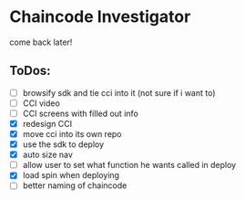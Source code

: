 # Chaincode Investigator

come back later!

## ToDos:
- [ ] browsify sdk and tie cci into it (not sure if i want to)
- [ ] CCI video
- [ ] CCI screens with filled out info
- [x] redesign CCI
- [x] move cci into its own repo
- [x] use the sdk to deploy
- [x] auto size nav
- [ ] allow user to set what function he wants called in deploy
- [x] load spin when deploying
- [ ] better naming of chaincode
